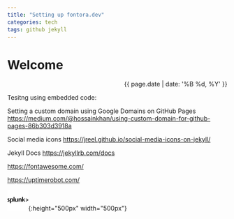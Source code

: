 ```yaml
---
title: "Setting up fontora.dev"
categories: tech
tags: github jekyll
---
```


# Welcome
<div style="text-align: right;">{{ page.date | date: '%B %d, %Y' }}</div>

Tesitng using embedded code:

<script src="https://gist-it.appspot.com/http://github.com/fontora/splunk/blob/master/Searches/Datamodels/ES_CIM_Datamodels.spl"></script>

Setting a custom domain using Google Domains on GitHub Pages
https://medium.com/@hossainkhan/using-custom-domain-for-github-pages-86b303d3918a

Social media icons
https://jreel.github.io/social-media-icons-on-jekyll/

Jekyll Docs
https://jekyllrb.com/docs


https://fontawesome.com/


https://uptimerobot.com/



![splunk](/assets/images/splunk.svg){:height="500px" width="500px"}
